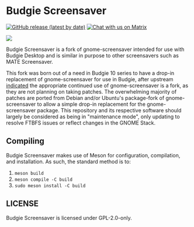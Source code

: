 # Budgie Screensaver

[![GitHub release (latest by date)](https://img.shields.io/github/v/release/BuddiesOfBudgie/budgie-screensaver)](https://github.com/BuddiesOfBudgie/budgie-screensaver/releases)
[![Chat with us on Matrix](https://img.shields.io/badge/chat-on%20Matrix-%230098D4)](https://matrix.to/#/#buddies-of-budgie:matrix.org)

[![](https://opencollective.com/buddies-of-budgie/tiers/backer.svg?avatarHeight=96)](https://opencollective.com/buddies-of-budgie)

Budgie Screensaver is a fork of gnome-screensaver intended for use with Budgie Desktop and is similar in purpose to other screensavers such as MATE Screensaver.

This fork was born out of a need in Budgie 10 series to have a drop-in replacement of gnome-screensaver for use in Budgie, after upstream [indicated](https://mail.gnome.org/archives/desktop-devel-list/2016-July/msg00030.html) the appropriate continued use of gnome-screensaver is a fork, as they are not planning on taking patches. The overwhelming majority of patches are ported from Debian and/or Ubuntu's package-fork of gnome-screensaver to allow a simple drop-in replacement for the gnome-screensaver package. This repository and its respective software should largely be considered as being in "maintenance mode", only updating to resolve FTBFS issues or reflect changes in the GNOME Stack.

## Compiling

Budgie Screensaver makes use of Meson for configuration, compilation, and installation. As such, the standard method is to:

1. `meson build`
2. `meson compile -C build`
3. `sudo meson install -C build`

## LICENSE

Budgie Screensaver is licensed under GPL-2.0-only.
